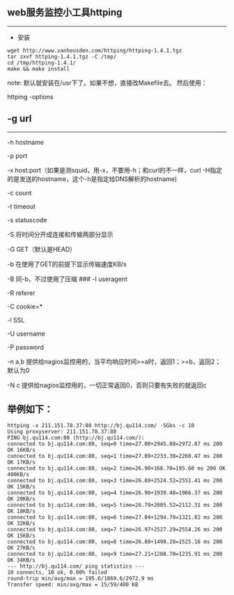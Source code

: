 ## web服务监控小工具httping ##
---

- 安装

```
wget http://www.vanheusden.com/httping/httping-1.4.1.tgz
tar zxvf httping-1.4.1.tgz -C /tmp/
cd /tmp/httping-1.4.1/
make && make install
```
note: 默认就安装在/usr下了。如果不想，直接改Makefile去。 然后使用：

httping -options

## -g url
---
-h hostname  

-p port

-x host:port（如果是测squid，用-x，不要用-h；和curl的不一样，curl -H指定的是发送的hostname，这个-h是指定给DNS解析的hostname)

-c count

-t timeout 

-s statuscode 

-S 将时间分开成连接和传输两部分显示 

-G GET（默认是HEAD） 

-b 在使用了GET的前提下显示传输速度KB/s 

-B 同-b，不过使用了压缩 ### -I useragent 

-R referer 

-C cookie=* 

-l SSL 

-U username 

-P password 

-n a,b 提供给nagios监控用的，当平均响应时间>=a时，返回1；>=b，返回2；默认为0 

-N c 提供给nagios监控用的，一切正常返回0，否则只要有失败的就返回c

## 举例如下：
```
httping -x 211.151.78.37:80 http://bj.qu114.com/ -SGbs -c 10
Using proxyserver: 211.151.78.37:80
PING bj.qu114.com:80 (http://bj.qu114.com/):
connected to bj.qu114.com:80, seq=0 time=27.00+2945.88=2972.87 ms 200 OK 16KB/s
connected to bj.qu114.com:80, seq=1 time=27.09+2233.38=2260.47 ms 200 OK 17KB/s
connected to bj.qu114.com:80, seq=2 time=26.90+168.70=195.60 ms 200 OK 400KB/s
connected to bj.qu114.com:80, seq=3 time=26.89+2524.52=2551.41 ms 200 OK 15KB/s
connected to bj.qu114.com:80, seq=4 time=26.90+1939.48=1966.37 ms 200 OK 20KB/s
connected to bj.qu114.com:80, seq=5 time=26.79+2085.52=2112.31 ms 200 OK 18KB/s
connected to bj.qu114.com:80, seq=6 time=27.04+1294.78=1321.82 ms 200 OK 32KB/s
connected to bj.qu114.com:80, seq=7 time=26.97+2527.29=2554.26 ms 200 OK 15KB/s
connected to bj.qu114.com:80, seq=8 time=26.88+1498.28=1525.16 ms 200 OK 27KB/s
connected to bj.qu114.com:80, seq=9 time=27.21+1208.70=1235.91 ms 200 OK 34KB/s
--- http://bj.qu114.com/ ping statistics ---
10 connects, 10 ok, 0.00% failed
round-trip min/avg/max = 195.6/1869.6/2972.9 ms
Transfer speed: min/avg/max = 15/59/400 KB
```